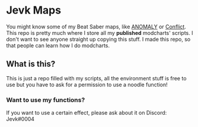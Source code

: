 # Jevk Maps
You might know some of my Beat Saber maps, like <a href="https://www.youtube.com/watch?v=rWWxWBH87aM">ANOMALY</a> or <a href="https://www.youtube.com/watch?v=NicNQA67NqE">Conflict</a>. This repo is pretty much where I store all my <b>published</b> modcharts' scripts. I don't want to see anyone straight up copying this stuff. I made this repo, so that people can learn how I do modcharts.

## What is this?
This is just a repo filled with my scripts, all the environment stuff is free to use but you have to ask for a permission to use a noodle function!

### Want to use my functions?
If you want to use a certain effect, please ask about it on Discord: Jevk#0004
